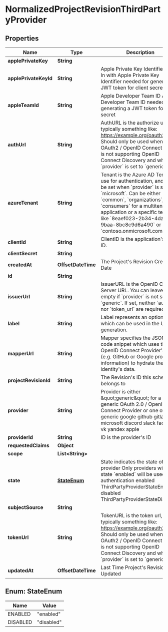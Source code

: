 

# NormalizedProjectRevisionThirdPartyProvider


## Properties

| Name | Type | Description | Notes |
|------------ | ------------- | ------------- | -------------|
|**applePrivateKey** | **String** |  |  [optional] |
|**applePrivateKeyId** | **String** | Apple Private Key Identifier  Sign In with Apple Private Key Identifier needed for generating a JWT token for client secret |  [optional] |
|**appleTeamId** | **String** | Apple Developer Team ID  Apple Developer Team ID needed for generating a JWT token for client secret |  [optional] |
|**authUrl** | **String** | AuthURL is the authorize url, typically something like: https://example.org/oauth2/auth Should only be used when the OAuth2 / OpenID Connect server is not supporting OpenID Connect Discovery and when &#x60;provider&#x60; is set to &#x60;generic&#x60;. |  [optional] |
|**azureTenant** | **String** | Tenant is the Azure AD Tenant to use for authentication, and must be set when &#x60;provider&#x60; is set to &#x60;microsoft&#x60;.  Can be either &#x60;common&#x60;, &#x60;organizations&#x60;, &#x60;consumers&#x60; for a multitenant application or a specific tenant like &#x60;8eaef023-2b34-4da1-9baa-8bc8c9d6a490&#x60; or &#x60;contoso.onmicrosoft.com&#x60;. |  [optional] |
|**clientId** | **String** | ClientID is the application&#39;s Client ID. |  [optional] |
|**clientSecret** | **String** |  |  [optional] |
|**createdAt** | **OffsetDateTime** | The Project&#39;s Revision Creation Date |  [optional] [readonly] |
|**id** | **String** |  |  [optional] |
|**issuerUrl** | **String** | IssuerURL is the OpenID Connect Server URL. You can leave this empty if &#x60;provider&#x60; is not set to &#x60;generic&#x60;. If set, neither &#x60;auth_url&#x60; nor &#x60;token_url&#x60; are required. |  [optional] |
|**label** | **String** | Label represents an optional label which can be used in the UI generation. |  [optional] |
|**mapperUrl** | **String** | Mapper specifies the JSONNet code snippet which uses the OpenID Connect Provider&#39;s data (e.g. GitHub or Google profile information) to hydrate the identity&#39;s data. |  [optional] |
|**projectRevisionId** | **String** | The Revision&#39;s ID this schema belongs to |  [optional] |
|**provider** | **String** | Provider is either \&quot;generic\&quot; for a generic OAuth 2.0 / OpenID Connect Provider or one of: generic google github gitlab microsoft discord slack facebook vk yandex apple |  [optional] |
|**providerId** | **String** | ID is the provider&#39;s ID |  [optional] |
|**requestedClaims** | **Object** |  |  [optional] |
|**scope** | **List&lt;String&gt;** |  |  [optional] |
|**state** | [**StateEnum**](#StateEnum) | State indicates the state of the provider  Only providers with state &#x60;enabled&#x60; will be used for authentication enabled ThirdPartyProviderStateEnabled disabled ThirdPartyProviderStateDisabled |  [optional] |
|**subjectSource** | **String** |  |  [optional] |
|**tokenUrl** | **String** | TokenURL is the token url, typically something like: https://example.org/oauth2/token  Should only be used when the OAuth2 / OpenID Connect server is not supporting OpenID Connect Discovery and when &#x60;provider&#x60; is set to &#x60;generic&#x60;. |  [optional] |
|**updatedAt** | **OffsetDateTime** | Last Time Project&#39;s Revision was Updated |  [optional] [readonly] |



## Enum: StateEnum

| Name | Value |
|---- | -----|
| ENABLED | &quot;enabled&quot; |
| DISABLED | &quot;disabled&quot; |




